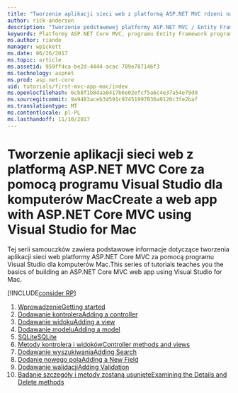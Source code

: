 ```yaml
---
title: "Tworzenie aplikacji sieci web z platformą ASP.NET MVC rdzeni na komputerze Mac"
author: rick-anderson
description: "Tworzenie podstawowej platformy ASP.NET MVC / Entity Framework aplikacji za pomocą programu Visual Studio dla komputerów Mac"
keywords: Platformy ASP.NET Core MVC, programu Entity Framework programu Visual Studio
ms.author: riande
manager: wpickett
ms.date: 06/26/2017
ms.topic: article
ms.assetid: 959ff4ca-be2d-4444-acac-789e787146f3
ms.technology: aspnet
ms.prod: asp.net-core
uid: tutorials/first-mvc-app-mac/index
ms.openlocfilehash: 6cb8f1b8daa0417b6e02efcf5a6c4e37a54e79d0
ms.sourcegitcommit: 9a9483aceb34591c97451997036a9120c3fe2baf
ms.translationtype: MT
ms.contentlocale: pl-PL
ms.lasthandoff: 11/10/2017
---
```

# <a name="create-a-web-app-with-aspnet-core-mvc-using-visual-studio-for-mac"></a><span data-ttu-id="01570-104">Tworzenie aplikacji sieci web z platformą ASP.NET MVC Core za pomocą programu Visual Studio dla komputerów Mac</span><span class="sxs-lookup"><span data-stu-id="01570-104">Create a web app with ASP.NET Core MVC using Visual Studio for Mac</span></span>

<span data-ttu-id="01570-105">Tej serii samouczków zawiera podstawowe informacje dotyczące tworzenia aplikacji sieci web platformy ASP.NET Core MVC za pomocą programu Visual Studio dla komputerów Mac.</span><span class="sxs-lookup"><span data-stu-id="01570-105">This series of tutorials teaches you the basics of building an ASP.NET Core MVC web app using Visual Studio for Mac.</span></span> 

[!INCLUDE[consider RP](../../includes/razor.md)]

1. [<span data-ttu-id="01570-106">Wprowadzenie</span><span class="sxs-lookup"><span data-stu-id="01570-106">Getting started</span></span>](start-mvc.md)
1. [<span data-ttu-id="01570-107">Dodawanie kontrolera</span><span class="sxs-lookup"><span data-stu-id="01570-107">Adding a controller</span></span>](adding-controller.md)
1. [<span data-ttu-id="01570-108">Dodawanie widoku</span><span class="sxs-lookup"><span data-stu-id="01570-108">Adding a view</span></span>](adding-view.md)
1. [<span data-ttu-id="01570-109">Dodawanie modelu</span><span class="sxs-lookup"><span data-stu-id="01570-109">Adding a model</span></span>](adding-model.md)
1. [<span data-ttu-id="01570-110">SQLite</span><span class="sxs-lookup"><span data-stu-id="01570-110">SQLite</span></span>](working-with-sql.md)
1. [<span data-ttu-id="01570-111">Metody kontrolera i widoków</span><span class="sxs-lookup"><span data-stu-id="01570-111">Controller methods and views</span></span>](controller-methods-views.md)
1. [<span data-ttu-id="01570-112">Dodawanie wyszukiwania</span><span class="sxs-lookup"><span data-stu-id="01570-112">Adding Search</span></span>](search.md)
1. [<span data-ttu-id="01570-113">Dodanie nowego pola</span><span class="sxs-lookup"><span data-stu-id="01570-113">Adding a New Field</span></span>](new-field.md)
1. [<span data-ttu-id="01570-114">Dodawanie walidacji</span><span class="sxs-lookup"><span data-stu-id="01570-114">Adding Validation</span></span>](validation.md)
1. [<span data-ttu-id="01570-115">Badanie szczegóły i metody zostaną usunięte</span><span class="sxs-lookup"><span data-stu-id="01570-115">Examining the Details and Delete methods</span></span>](xref:tutorials/first-mvc-app/details)
